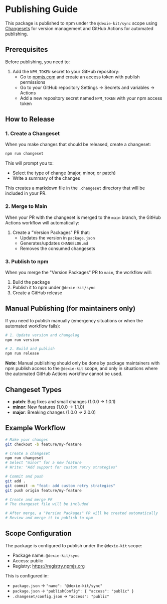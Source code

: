 # Publishing Guide

This package is published to npm under the `@dexie-kit/sync` scope using [Changesets](https://github.com/changesets/changesets) for version management and GitHub Actions for automated publishing.

## Prerequisites

Before publishing, you need to:

1. Add the `NPM_TOKEN` secret to your GitHub repository:
   - Go to [npmjs.com](https://www.npmjs.com/) and create an access token with publish permissions
   - Go to your GitHub repository Settings → Secrets and variables → Actions
   - Add a new repository secret named `NPM_TOKEN` with your npm access token

## How to Release

### 1. Create a Changeset

When you make changes that should be released, create a changeset:

```bash
npm run changeset
```

This will prompt you to:
- Select the type of change (major, minor, or patch)
- Write a summary of the changes

This creates a markdown file in the `.changeset` directory that will be included in your PR.

### 2. Merge to Main

When your PR with the changeset is merged to the `main` branch, the GitHub Actions workflow will automatically:

1. Create a "Version Packages" PR that:
   - Updates the version in `package.json`
   - Generates/updates `CHANGELOG.md`
   - Removes the consumed changesets

### 3. Publish to npm

When you merge the "Version Packages" PR to `main`, the workflow will:

1. Build the package
2. Publish it to npm under `@dexie-kit/sync`
3. Create a GitHub release

## Manual Publishing (for maintainers only)

If you need to publish manually (emergency situations or when the automated workflow fails):

```bash
# 1. Update version and changelog
npm run version

# 2. Build and publish
npm run release
```

**Note**: Manual publishing should only be done by package maintainers with npm publish access to the `@dexie-kit` scope, and only in situations where the automated GitHub Actions workflow cannot be used.

## Changeset Types

- **patch**: Bug fixes and small changes (1.0.0 → 1.0.1)
- **minor**: New features (1.0.0 → 1.1.0)
- **major**: Breaking changes (1.0.0 → 2.0.0)

## Example Workflow

```bash
# Make your changes
git checkout -b feature/my-feature

# Create a changeset
npm run changeset
# Select "minor" for a new feature
# Write: "Add support for custom retry strategies"

# Commit and push
git add .
git commit -m "feat: add custom retry strategies"
git push origin feature/my-feature

# Create and merge PR
# The changeset file will be included

# After merge, a "Version Packages" PR will be created automatically
# Review and merge it to publish to npm
```

## Scope Configuration

The package is configured to publish under the `@dexie-kit` scope:
- Package name: `@dexie-kit/sync`
- Access: public
- Registry: https://registry.npmjs.org

This is configured in:
- `package.json` → `"name": "@dexie-kit/sync"`
- `package.json` → `"publishConfig": { "access": "public" }`
- `.changeset/config.json` → `"access": "public"`
